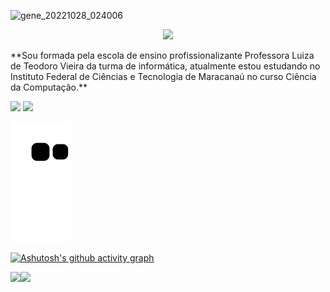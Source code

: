 ![gene_20221028_024006](https://user-images.githubusercontent.com/51095043/198513574-9844b574-3d51-454f-941b-63f5ac68b523.png)


<p align="center">

  <img src="https://readme-typing-svg.demolab.com/?lines=Hello Guys!!;Meu nome é Steicie Aleixo Sousa&font=Fira%20Code&center=true&width=380&height=50&duration=4000&pause=1000">
<p>**Sou formada pela escola de ensino profissionalizante Professora Luiza de Teodoro Vieira da turma de informática, atualmente estou estudando no Instituto Federal de Ciências e Tecnologia de Maracanaú no curso Ciência da Computação.**</p>
 
</p>

<div> 
  
 <a> 
  <a href = "mailto:csteiciealeixosousa@gmail.com"><img src="https://img.shields.io/badge/-Gmail-%23333?style=for-the-badge&logo=gmail&logoColor=white" target="_blank"></a>
  <a href="https://www.linkedin.com/in/steicie-aleixo-6053231a7" target="_blank"><img src="https://img.shields.io/badge/-LinkedIn-%230077B5?style=for-the-badge&logo=linkedin&logoColor=white" target="_blank"></a> 
 
  ![Snake animation](https://github.com/rafaballerini/rafaballerini/blob/output/github-contribution-grid-snake.svg)
 
</div>

[![Ashutosh's github activity graph](https://activity-graph.herokuapp.com/graph?username=Staici&bg_color=ffcfe9&color=9e4c98&line=9e4c98&point=403d3d&area=true&hide_border=true)](https://github.com/ashutosh00710/github-readme-activity-graph)
  <p aling="center">   <img src="https://readme-typing-svg.demolab.com/?lines=Contador de Visitante&font=Fira%20Code&center=true&width=380&height=50&duration=4000&pause=1000"><img alingn="center" src="https://profile-counter.glitch.me/Staici/count.svg"/></p>

  

